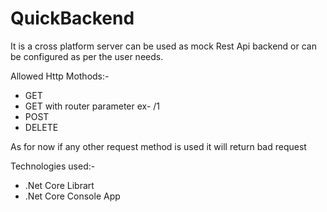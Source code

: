 # QuickBackend

It is a cross platform server can be used as mock Rest Api backend or can be configured as per the user needs.

Allowed Http Mothods:-
* GET
* GET with router parameter ex- /1
* POST
* DELETE

As for now if any other request method is used it will return bad request

Technologies used:-

* .Net Core Librart
* .Net Core Console App
